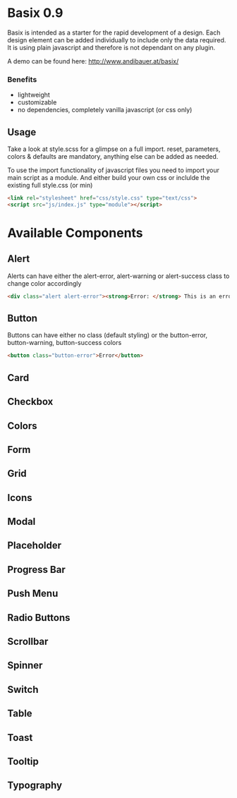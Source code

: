 # Basix 0.9

Basix is intended as a starter for the rapid development of a design. Each design element can be added individually to
include only the data required. It is using plain javascript and therefore is not dependant on any plugin.

A demo can be found here: <a href="http://www.andibauer.at/basix/" target="_blank">http://www.andibauer.at/basix/</a>

### Benefits

* lightweight
* customizable
* no dependencies, completely vanilla javascript (or css only)

## Usage

Take a look at style.scss for a glimpse on a full import. reset, parameters, colors & defaults are mandatory, anything
else can be added as needed.

To use the import functionality of javascript files you need to import your main script as a module. And either build
your own css or inclulde the existing full style.css (or min)

``` html
<link rel="stylesheet" href="css/style.css" type="text/css">
<script src="js/index.js" type="module"></script>
```
# Available Components
## Alert
Alerts can have either the alert-error, alert-warning or alert-success class to change color accordingly 
``` html
<div class="alert alert-error"><strong>Error: </strong> This is an error alert!</div>
```
## Button
Buttons can have either no class (default styling) or the button-error, button-warning, button-success colors
``` html
<button class="button-error">Error</button>
```
## Card
## Checkbox
## Colors
## Form
## Grid
## Icons
## Modal
## Placeholder
## Progress Bar
## Push Menu
## Radio Buttons
## Scrollbar
## Spinner
## Switch
## Table
## Toast
## Tooltip
## Typography